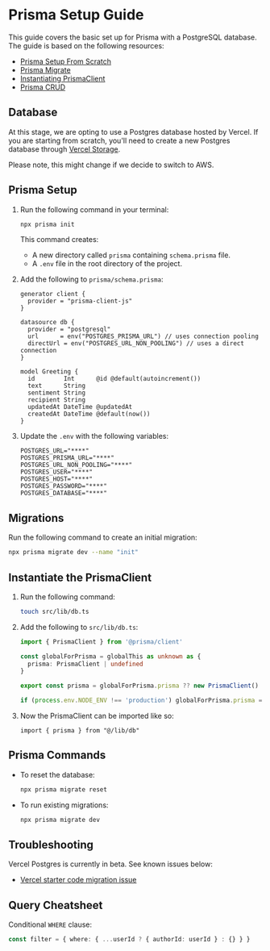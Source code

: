 # Prisma Setup Guide

This guide covers the basic set up for Prisma with a PostgreSQL database. The guide is based on the following resources:

- [Prisma Setup From Scratch](https://www.prisma.io/docs/getting-started/setup-prisma/start-from-scratch/relational-databases-typescript-postgresql)
- [Prisma Migrate](https://www.prisma.io/docs/concepts/components/prisma-migrate/get-started)
- [Instantiating PrismaClient ](https://www.prisma.io/docs/guides/other/troubleshooting-orm/help-articles/nextjs-prisma-client-dev-practices)
- [Prisma CRUD](https://www.prisma.io/docs/concepts/components/prisma-client/crud)

## Database

At this stage, we are opting to use a Postgres database hosted by Vercel. If you are starting from scratch, you'll need to create a new Postgres database through [Vercel Storage](https://vercel.com/docs/storage).

Please note, this might change if we decide to switch to AWS. 

## Prisma Setup

1. Run the following command in your terminal:

    ```bash
    npx prisma init
    ```
    This command creates:
    - A new directory called `prisma` containing `schema.prisma` file.
    - A `.env` file in the root directory of the project.

2. Add the following to `prisma/schema.prisma`:

    ```prisma
    generator client {
      provider = "prisma-client-js"
    }

    datasource db {
      provider = "postgresql"
      url      = env("POSTGRES_PRISMA_URL") // uses connection pooling
      directUrl = env("POSTGRES_URL_NON_POOLING") // uses a direct connection
    }

    model Greeting {
      id        Int      @id @default(autoincrement())
      text      String
      sentiment String
      recipient String
      updatedAt DateTime @updatedAt
      createdAt DateTime @default(now())
    }
    ```

3. Update the `.env` with the following variables:

    ```text
    POSTGRES_URL="****"
    POSTGRES_PRISMA_URL="****"
    POSTGRES_URL_NON_POOLING="****"
    POSTGRES_USER="****"
    POSTGRES_HOST="****"
    POSTGRES_PASSWORD="****"
    POSTGRES_DATABASE="****"
    ```

## Migrations

Run the following command to create an initial migration:

  ```bash
  npx prisma migrate dev --name "init"
  ```

## Instantiate the PrismaClient 

1. Run the following command:
    ```bash
    touch src/lib/db.ts
    ```

2. Add the following to `src/lib/db.ts`:
    ```ts
    import { PrismaClient } from '@prisma/client'

    const globalForPrisma = globalThis as unknown as {
      prisma: PrismaClient | undefined
    }

    export const prisma = globalForPrisma.prisma ?? new PrismaClient()

    if (process.env.NODE_ENV !== 'production') globalForPrisma.prisma = prisma
    ```

3. Now the PrismaClient can be imported like so:
    ```tsx
    import { prisma } from "@/lib/db"
    ```

## Prisma Commands 

- To reset the database:

    ```bash
    npx prisma migrate reset
    ```

- To run existing migrations:

    ```bash
    npx prisma migrate dev
    ```

## Troubleshooting

Vercel Postgres is currently in beta. See known issues below:

- [Vercel starter code migration issue](https://github.com/prisma/prisma/issues/19234)

## Query Cheatsheet

Conditional `WHERE` clause:

```typescript
const filter = { where: { ...userId ? { authorId: userId } : {} } }
```